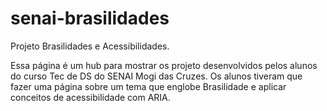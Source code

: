 # senai-brasilidades
Projeto Brasilidades e Acessibilidades. 

Essa página é um hub para mostrar os projeto desenvolvidos pelos alunos do curso Tec de DS do SENAI Mogi das Cruzes. Os alunos tiveram que fazer uma página sobre um tema que englobe Brasilidade e aplicar conceitos de acessibilidade com ARIA.
